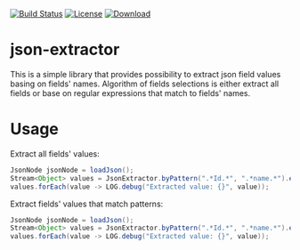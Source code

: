 [![Build Status](https://travis-ci.org/mareksoluch/json-extractor.svg?branch=master)](https://travis-ci.org/mareksoluch/json-extractor)
[![License](https://img.shields.io/badge/License-Apache%202.0-blue.svg)](https://opensource.org/licenses/Apache-2.0)
[ ![Download](https://api.bintray.com/packages/mareksoluch/maven/json-extractor/images/download.svg) ](https://bintray.com/mareksoluch/maven/json-extractor/_latestVersion)

# json-extractor
This is a simple library that provides possibility to extract json field values basing on fields' names.
Algorithm of fields selections is either extract all fields or base on regular expressions that match to fields' names.

# Usage
Extract all fields' values:
```java
JsonNode jsonNode = loadJson();
Stream<Object> values = JsonExtractor.byPattern(".*Id.*", ".*name.*").extract(jsonNode);
values.forEach(value -> LOG.debug("Extracted value: {}", value));
```

Extract fields' values that match patterns:
```java
JsonNode jsonNode = loadJson();
Stream<Object> values = JsonExtractor.byPattern(".*Id.*", ".*name.*").extract(jsonNode);
values.forEach(value -> LOG.debug("Extracted value: {}", value));
```
